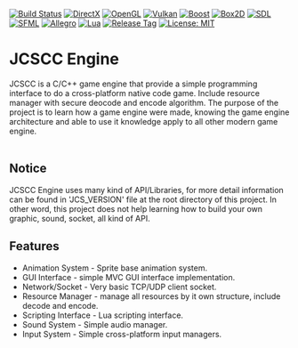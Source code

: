[![Build Status](https://travis-ci.com/jcs090218/JCSCC_Engine.svg?branch=master)](https://travis-ci.com/jcs090218/JCSCC_Engine)
[![DirectX](https://img.shields.io/badge/DirectX-9,11,12-blue.svg)](https://www.microsoft.com/en-us/download/search.aspx?q=directx)
[![OpenGL](https://img.shields.io/badge/OpenGL-1.11.0-blue.svg)](https://www.opengl.org/)
[![Vulkan](https://img.shields.io/badge/Vulkan-1.0.30.0-blue.svg)](https://www.khronos.org/vulkan/)
[![Boost](https://img.shields.io/badge/Boost-1.64.0-blue.svg)](https://www.boost.org/)
[![Box2D](https://img.shields.io/badge/Box2D-2.3.2-blue.svg)](https://box2d.org/)
[![SDL](https://img.shields.io/badge/SDL-2.0-blue.svg)](https://www.libsdl.org/)
[![SFML](https://img.shields.io/badge/SML-2.2-blue.svg)](https://www.sfml-dev.org/)
[![Allegro](https://img.shields.io/badge/Allegro-5.0.10-blue.svg)](https://liballeg.org/)
[![Lua](https://img.shields.io/badge/Lua-5.3-blue.svg)](https://www.lua.org/)
[![Release Tag](https://img.shields.io/github/tag/jcs090218/JCSCC_Engine.svg?label=release)](https://github.com/jcs090218/JCSCC_Engine/releases/latest)
[![License: MIT](https://img.shields.io/badge/License-MIT-yellow.svg)](https://opensource.org/licenses/MIT)


# JCSCC Engine

JCSCC is a C/C++ game engine that provide a simple programming interface
to do a cross-platform native code game. Include resource manager with
secure deocode and encode algorithm. The purpose of the project is to
learn how a game engine were made, knowing the game engine architecture
and able to use it knowledge apply to all other modern game engine.<br/><br/>


## Notice

JCSCC Engine uses many kind of API/Libraries, for more detail information
can be found in 'JCS_VERSION' file at the root directory of this project.
In other word, this project does not help learning how to build your own
graphic, sound, socket, all kind of API.


## Features

* Animation System - Sprite base animation system.
* GUI Interface - simple MVC GUI interface implementation.
* Network/Socket - Very basic TCP/UDP client socket.
* Resource Manager - manage all resources by it own structure, include decode
and encode.
* Scripting Interface - Lua scripting interface.
* Sound System - Simple audio manager.
* Input System - Simple cross-platform input managers.
